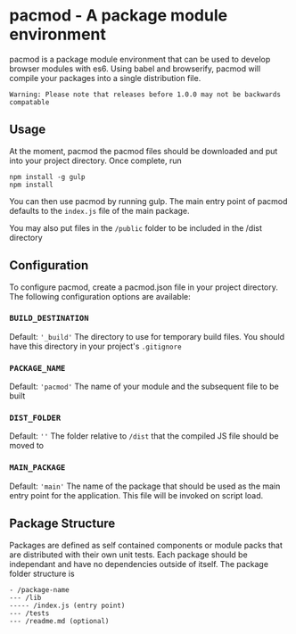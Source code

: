 pacmod - A package module environment
======================================

pacmod is a package module environment that can be used to develop browser modules with es6. Using babel and browserify, pacmod will compile your packages into a single distribution file.

```
Warning: Please note that releases before 1.0.0 may not be backwards compatable
 ```
 

## Usage

At the moment, pacmod the pacmod files should be downloaded and put into your project directory. Once complete, run

```
npm install -g gulp
npm install
```

You can then use pacmod by running gulp. The main entry point of pacmod defaults to the <code>index.js</code> file of the main package.

You may also put files in the <code>/public</code> folder to be included in the /dist directory

## Configuration

To configure pacmod, create a pacmod.json file in your project directory. The following configuration options are available:

### <code>BUILD_DESTINATION</code>
Default: <code>'_build'</code>
The directory to use for temporary build files. You should have this directory in your project's <code>.gitignore</code> 

### <code>PACKAGE_NAME</code>
Default: <code>'pacmod'</code>
The name of your module and the subsequent file to be built

### <code>DIST_FOLDER</code>
Default: <code>''</code>
The folder relative to <code><Project-directory>/dist</code> that the compiled JS file should be moved to

### <code>MAIN_PACKAGE</code>
Default: <code>'main'</code>
The name of the package that should be used as the main entry point for the application. This file will be invoked on script load.

## Package Structure

Packages are defined as self contained components or module packs that are distributed with their own unit tests. Each package should be independant and have no dependencies outside of itself. The package folder structure is
 
```
- /package-name
--- /lib
----- /index.js (entry point)
--- /tests
--- /readme.md (optional)
```